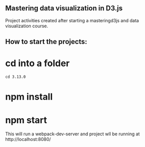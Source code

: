## Mastering data visualization in D3.js

Project activities created after starting a masteringd3js and data visualization course.

## How to start the projects:

# cd into a folder 
```cd 3.13.0```
# npm install
# npm start

This will run a webpack-dev-server and project wll be running at http://localhost:8080/